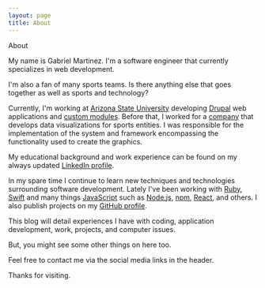 ```yaml
---
layout: page
title: About
---
```


About

My name is Gabriel Martinez. I'm a software engineer that currently specializes in web development.

I'm also a fan of many sports teams. Is there anything else that goes together as well as sports and technology?

Currently, I'm working at [Arizona State University](http://www.asu.edu/) developing [Drupal](https://www.drupal.org/) web applications and [custom modules](https://github.com/gabemartinez). Before that, I worked for a [company](http://teaminfographics.info/) that develops data visualizations for sports entities. I was responsible for the implementation of the system and framework encompassing the functionality used to create the graphics.

My educational background and work experience can be found on my always updated [LinkedIn profile](http://linkedin.com/in/martinezg).

In my spare time I continue to learn new techniques and technologies surrounding software development. Lately I've been working with [Ruby](https://www.ruby-lang.org/en/), [Swift](https://developer.apple.com/swift/) and many things [JavaScript](https://en.wikipedia.org/wiki/JavaScript) such as [Node.js](https://nodejs.org/en/), [npm](https://www.npmjs.com/), [React](https://facebook.github.io/react/), and others. I also publish projects on my [GitHub profile](https://github.com/gabemartinez/).

This blog will detail experiences I have with coding, application development, work, projects, and computer issues.

But, you might see some other things on here too.

Feel free to contact me via the social media links in the header.

Thanks for visiting.
